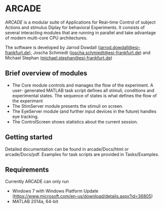ARCADE
======

*ARCADE* is a modular suite of Applications for Real-time Control of subject
Actions and stimulus Diplay for behavioral Experiments. It consists of several
interacting modules that are running in parallel and take advantage of modern
multi-core CPU architectures.

The software is developed by Jarrod Dowdall (jarrod.dowdall@esi-frankfurt.de),
Joscha Schmiedt (joscha.schmiedt@esi-frankfurt.de) and Michael Stephan
(michael.stephan@esi-frankfurt.de)


Brief overview of modules
-------------------------
* The Core module controls and manages the flow of the experiment. A user-
generated MATLAB task script defines all stimuli, conditions and experimental
states. The sequence of states is what defines the flow of the experiment
* The StimServer module presents the stimuli on screen.
* The EyeServer module (and further input devices in the future) handles eye tracking.
* The ControlScreen shows statistics about the current session.

Getting started
---------------
Detailed documentation can be found in arcade/Docs/html or arcade/Docs/pdf.
Examples for task scripts are provided in Tasks/Examples.


Requirements
------------
Currently ARCADE can only run 
* Windows 7 with Windows Platform Update (https://www.microsoft.com/en-us/download/details.aspx?id=36805)
* MATLAB 2014a, 64-bit
